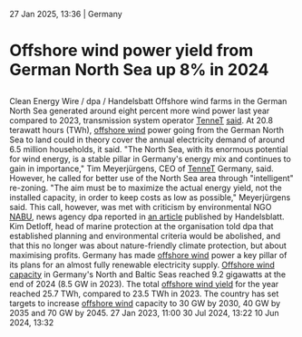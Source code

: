 27 Jan 2025, 13:36
| 
Germany
# Offshore wind power yield from German North Sea up 8% in 2024
## 
Clean Energy Wire / dpa / Handelsbatt
Offshore wind farms in the German North Sea generated around eight percent more wind power last year compared to 2023, transmission system operator [TenneT](https://www.cleanenergywire.org/experts/tennet) [said](https://www.tennet.eu/de-en/news/wind-yield-german-north-sea-increases-around-eight-percent-compared-previous-year). At 20.8 terawatt hours (TWh), [offshore wind](https://www.cleanenergywire.org/glossary/letter_o#offshore_wind) power going from the German North Sea to land could in theory cover the annual electricity demand of around 6.5 million households, it said. 
"The North Sea, with its enormous potential for wind energy, is a stable pillar in Germany's energy mix and continues to gain in importance," Tim Meyerjürgens, CEO of [TenneT](https://www.cleanenergywire.org/experts/tennet) Germany, said. However, he called for better use of the North Sea area through "intelligent" re-zoning. "The aim must be to maximize the actual energy yield, not the installed capacity, in order to keep costs as low as possible," Meyerjürgens said.
This call, however, was met with criticism by environmental NGO [NABU](https://www.cleanenergywire.org/experts/nabu-nature-and-biodiversity-conservation-union), news agency dpa reported in [an article](https://www.handelsblatt.com/unternehmen/energie/energie-rund-acht-prozent-mehr-windstrom-aus-der-nordsee/100103372.html) published by Handelsblatt. Kim Detloff, head of marine protection at the organisation told dpa that established planning and environmental criteria would be abolished, and that this no longer was about nature-friendly climate protection, but about maximising profits.
Germany has made [offshore wind](https://www.cleanenergywire.org/glossary/letter_o#offshore_wind) power a key pillar of its plans for an almost fully renewable electricity supply. [Offshore wind capacity](https://www.energy-charts.info/charts/installed_power/chart.htm?l=de&c=DE&legendItems=4x1s&interval=month) in Germany's North and Baltic Seas reached 9.2 gigawatts at the end of 2024 (8.5 GW in 2023). The total [offshore wind yield](https://www.energy-charts.info/charts/energy/chart.htm?l=de&c=DE&year=2023&interval=year&source=total&legendItems=0x3uvfu) for the year reached 25.7 TWh, compared to 23.5 TWh in 2023. The country has set targets to increase [offshore wind](https://www.cleanenergywire.org/glossary/letter_o#offshore_wind) capacity to 30 GW by 2030, 40 GW by 2035 and 70 GW by 2045.
27 Jan 2023, 11:00
30 Jul 2024, 13:22
10 Jun 2024, 13:32